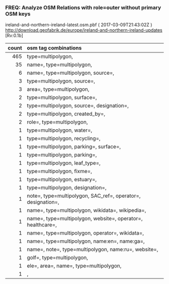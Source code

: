  
### FREQ: Analyze OSM Relations with role=outer without primary OSM keys 
ireland-and-northern-ireland-latest.osm.pbf ( 2017-03-09T21:43:02Z ) http://download.geofabrik.de/europe/ireland-and-northern-ireland-updates [Rv:0.1b]
 
|  count  |  osm tag combinations 
|  -----: | :---------------------------
|    465  |  type=multipolygon, 
|     35  |  name=, type=multipolygon, 
|      6  |  name=, type=multipolygon, source=, 
|      3  |  type=multipolygon, source=, 
|      3  |  area=, type=multipolygon, 
|      2  |  type=multipolygon, surface=, 
|      2  |  type=multipolygon, source=, designation=, 
|      2  |  type=multipolygon, created_by=, 
|      2  |  role=, type=multipolygon, 
|      1  |  type=multipolygon, water=, 
|      1  |  type=multipolygon, recycling=, 
|      1  |  type=multipolygon, parking=, surface=, 
|      1  |  type=multipolygon, parking=, 
|      1  |  type=multipolygon, leaf_type=, 
|      1  |  type=multipolygon, fixme=, 
|      1  |  type=multipolygon, estuary=, 
|      1  |  type=multipolygon, designation=, 
|      1  |  note=, type=multipolygon, SAC_ref=, operator=, designation=, 
|      1  |  name=, type=multipolygon, wikidata=, wikipedia=, 
|      1  |  name=, type=multipolygon, website=, operator=, healthcare=, 
|      1  |  name=, type=multipolygon, operator=, wikidata=, 
|      1  |  name=, type=multipolygon, name:en=, name:ga=, 
|      1  |  name=, note=, type=multipolygon, name:ru=, website=, 
|      1  |  golf=, type=multipolygon, 
|      1  |  ele=, area=, name=, type=multipolygon, 
|      1  |  , 
 
